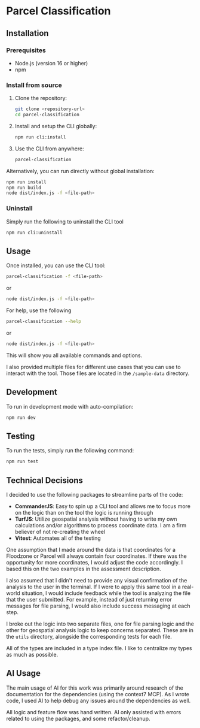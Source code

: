 # Parcel Classification

## Installation

### Prerequisites

- Node.js (version 16 or higher)
- npm

### Install from source

1. Clone the repository:

   ```bash
   git clone <repository-url>
   cd parcel-classification
   ```

2. Install and setup the CLI globally:

   ```bash
   npm run cli:install
   ```

3. Use the CLI from anywhere:
   ```bash
   parcel-classification
   ```

Alternatively, you can run directly without global installation:

```bash
npm run install
npm run build
node dist/index.js -f <file-path>
```

### Uninstall

Simply run the following to uninstall the CLI tool

```bash
npm run cli:uninstall
```

## Usage

Once installed, you can use the CLI tool:

```bash
parcel-classification -f <file-path>
```

or

```bash
node dist/index.js -f <file-path>
```

For help, use the following

```bash
parcel-classification --help
```

or

```bash
node dist/index.js -f <file-path>
```

This will show you all available commands and options.

I also provided multiple files for different use cases that you can use to interact with the tool. Those files are located in the `/sample-data` directory.

## Development

To run in development mode with auto-compilation:

```bash
npm run dev
```

## Testing

To run the tests, simply run the following command:

```bash
npm run test
```

## Technical Decisions

I decided to use the following packages to streamline parts of the code:

- **CommanderJS**: Easy to spin up a CLI tool and allows me to focus more on the logic than on the tool the logic is running through
- **TurfJS**: Utilize geospatial analysis without having to write my own calculations and/or algorithms to process coordinate data. I am a firm believer of not re-creating the wheel
- **Vitest**: Automates all of the testing

One assumption that I made around the data is that coordinates for a Floodzone or Parcel will always contain four coordinates. If there was the opportunity for more coordinates, I would adjust the code accordingly. I based this on the two examples in the assessment description.

I also assumed that I didn't need to provide any visual confirmation of the analysis to the user in the terminal. If I were to apply this same tool in a real-world situation, I would include feedback while the tool is analyzing the file that the user submitted. For example, instead of just returning error messages for file parsing, I would also include success messaging at each step.

I broke out the logic into two separate files, one for file parsing logic and the other for geospatial analysis logic to keep concerns separated. These are in the `utils` directory, alongside the corresponding tests for each file.

All of the types are included in a type index file. I like to centralize my types as much as possible.

## AI Usage

The main usage of AI for this work was primarily around research of the documentation for the dependencies (using the context7 MCP). As I wrote code, I used AI to help debug any issues around the dependencies as well.

All logic and feature flow was hand written. AI only assisted with errors related to using the packages, and some refactor/cleanup.

